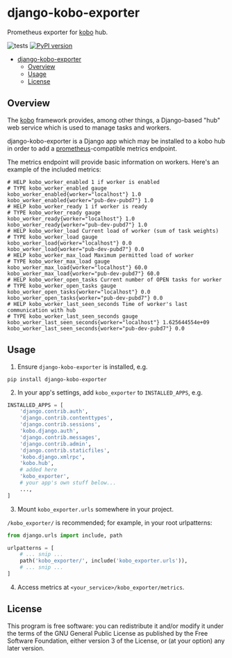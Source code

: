 # django-kobo-exporter

Prometheus exporter for [kobo](https://github.com/release-engineering/kobo) hub.

![tests](https://github.com/release-engineering/django-kobo-exporter/actions/workflows/tox-tests.yml/badge.svg)
[![PyPI version](https://badge.fury.io/py/django-kobo-exporter.svg)](https://badge.fury.io/py/django-kobo-exporter)

<!--TOC-->

- [django-kobo-exporter](#django-kobo-exporter)
  - [Overview](#overview)
  - [Usage](#usage)
  - [License](#license)

<!--TOC-->

## Overview

The [kobo](https://github.com/release-engineering/kobo) framework provides, among
other things, a Django-based "hub" web service which is used to manage tasks and
workers.

django-kobo-exporter is a Django app which may be installed to a kobo hub in
order to add a [prometheus](https://prometheus.io/)-compatible metrics endpoint.

The metrics endpoint will provide basic information on workers.
Here's an example of the included metrics:

```
# HELP kobo_worker_enabled 1 if worker is enabled
# TYPE kobo_worker_enabled gauge
kobo_worker_enabled{worker="localhost"} 1.0
kobo_worker_enabled{worker="pub-dev-pubd7"} 1.0
# HELP kobo_worker_ready 1 if worker is ready
# TYPE kobo_worker_ready gauge
kobo_worker_ready{worker="localhost"} 1.0
kobo_worker_ready{worker="pub-dev-pubd7"} 1.0
# HELP kobo_worker_load Current load of worker (sum of task weights)
# TYPE kobo_worker_load gauge
kobo_worker_load{worker="localhost"} 0.0
kobo_worker_load{worker="pub-dev-pubd7"} 0.0
# HELP kobo_worker_max_load Maximum permitted load of worker
# TYPE kobo_worker_max_load gauge
kobo_worker_max_load{worker="localhost"} 60.0
kobo_worker_max_load{worker="pub-dev-pubd7"} 60.0
# HELP kobo_worker_open_tasks Current number of OPEN tasks for worker
# TYPE kobo_worker_open_tasks gauge
kobo_worker_open_tasks{worker="localhost"} 0.0
kobo_worker_open_tasks{worker="pub-dev-pubd7"} 0.0
# HELP kobo_worker_last_seen_seconds Time of worker's last communication with hub
# TYPE kobo_worker_last_seen_seconds gauge
kobo_worker_last_seen_seconds{worker="localhost"} 1.625644554e+09
kobo_worker_last_seen_seconds{worker="pub-dev-pubd7"} 0.0
```


## Usage

1. Ensure `django-kobo-exporter` is installed, e.g.

```
pip install django-kobo-exporter
```

2. In your app's settings, add `kobo_exporter` to `INSTALLED_APPS`, e.g.

```python
INSTALLED_APPS = [
    'django.contrib.auth',
    'django.contrib.contenttypes',
    'django.contrib.sessions',
    'kobo.django.auth',
    'django.contrib.messages',
    'django.contrib.admin',
    'django.contrib.staticfiles',
    'kobo.django.xmlrpc',
    'kobo.hub',
    # added here
    'kobo_exporter',
    # your app's own stuff below...
    ...,
]
```

3. Mount `kobo_exporter.urls` somewhere in your project.

`/kobo_exporter/` is recommended; for example, in your root urlpatterns:

```python
from django.urls import include, path

urlpatterns = [
    # ... snip ...
    path('kobo_exporter/', include('kobo_exporter.urls')),
    # ... snip ...
]
```

4. Access metrics at `<your_service>/kobo_exporter/metrics`.

## License

This program is free software: you can redistribute it and/or modify
it under the terms of the GNU General Public License as published by
the Free Software Foundation, either version 3 of the License, or
(at your option) any later version.
